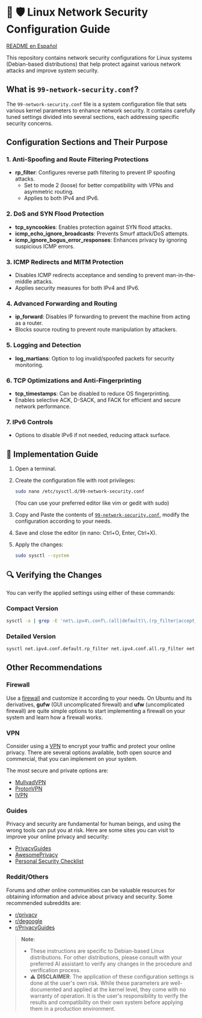 # 🐧 🛡️ Linux Network Security Configuration Guide

[README en Español](./README.es.md)

This repository contains network security configurations for Linux systems (Debian-based distributions) that help protect against various network attacks and improve system security.

## What is `99-network-security.conf`?

The `99-network-security.conf` file is a system configuration file that sets various kernel parameters to enhance network security. It contains carefully tuned settings divided into several sections, each addressing specific security concerns.

## Configuration Sections and Their Purpose

### 1. Anti-Spoofing and Route Filtering Protections

- **rp_filter**: Configures reverse path filtering to prevent IP spoofing attacks.
  - Set to mode 2 (loose) for better compatibility with VPNs and asymmetric routing.
  - Applies to both IPv4 and IPv6.

### 2. DoS and SYN Flood Protection

- **tcp_syncookies**: Enables protection against SYN flood attacks.
- **icmp_echo_ignore_broadcasts**: Prevents Smurf attack/DoS attempts.
- **icmp_ignore_bogus_error_responses**: Enhances privacy by ignoring suspicious ICMP errors.

### 3. ICMP Redirects and MITM Protection

- Disables ICMP redirects acceptance and sending to prevent man-in-the-middle attacks.
- Applies security measures for both IPv4 and IPv6.

### 4. Advanced Forwarding and Routing

- **ip_forward**: Disables IP forwarding to prevent the machine from acting as a router.
- Blocks source routing to prevent route manipulation by attackers.

### 5. Logging and Detection

- **log_martians**: Option to log invalid/spoofed packets for security monitoring.

### 6. TCP Optimizations and Anti-Fingerprinting

- **tcp_timestamps**: Can be disabled to reduce OS fingerprinting.
- Enables selective ACK, D-SACK, and FACK for efficient and secure network performance.

### 7. IPv6 Controls

- Options to disable IPv6 if not needed, reducing attack surface.

## 🚀 Implementation Guide

1. Open a terminal.

2. Create the configuration file with root privileges:

   ```bash
   sudo nano /etc/sysctl.d/99-network-security.conf
   ```

   (You can use your preferred editor like vim or gedit with sudo)

3. Copy and Paste the contents of [`99-network-security.conf`](./99-network-security.conf), modify the configuration according to your needs.

4. Save and close the editor (in nano: Ctrl+O, Enter, Ctrl+X).

5. Apply the changes:

   ```bash
   sudo sysctl --system
   ```

## 🔍 Verifying the Changes

You can verify the applied settings using either of these commands:

### Compact Version

```bash
sysctl -a | grep -E 'net\.ipv4\.conf\.(all|default)\.(rp_filter|accept_redirects|send_redirects|accept_source_route|log_martians)|net\.ipv4\.(tcp_syncookies|icmp_echo_ignore_broadcasts|icmp_ignore_bogus_error_responses|ip_forward|tcp_timestamps|tcp_sack|tcp_dsack|tcp_fack)|net\.ipv6\.conf\.(all|default)\.(rp_filter|accept_redirects|accept_source_route|disable_ipv6)'
```

### Detailed Version

```bash
sysctl net.ipv4.conf.default.rp_filter net.ipv4.conf.all.rp_filter net.ipv6.conf.default.rp_filter net.ipv6.conf.all.rp_filter net.ipv4.tcp_syncookies net.ipv4.icmp_echo_ignore_broadcasts net.ipv4.icmp_ignore_bogus_error_responses net.ipv4.conf.all.accept_redirects net.ipv4.conf.default.accept_redirects net.ipv4.conf.all.send_redirects net.ipv6.conf.all.accept_redirects net.ipv6.conf.default.accept_redirects net.ipv4.ip_forward net.ipv4.conf.all.accept_source_route net.ipv4.conf.default.accept_source_route net.ipv6.conf.all.accept_source_route net.ipv6.conf.default.accept_source_route net.ipv4.conf.all.log_martians net.ipv4.tcp_timestamps net.ipv4.tcp_sack net.ipv4.tcp_dsack net.ipv4.tcp_fack net.ipv6.conf.all.disable_ipv6 net.ipv6.conf.default.disable_ipv6
```

## Other Recommendations

### Firewall

Use a [firewall](https://en.wikipedia.org/wiki/Firewall_(computing)) and customize it according to your needs. On Ubuntu and its derivatives, **gufw** (GUI uncomplicated firewall) and **ufw** (uncomplicated firewall) are quite simple options to start implementing a firewall on your system and learn how a firewall works.

### VPN

Consider using a [VPN](https://en.wikipedia.org/wiki/Virtual_private_network) to encrypt your traffic and protect your online privacy. There are several options available, both open source and commercial, that you can implement on your system.

The most secure and private options are:

- [MullvadVPN](https://mullvad.net/en)
- [ProtonVPN](https://protonvpn.com)
- [IVPN](https://www.ivpn.net)

### Guides

Privacy and security are fundamental for human beings, and using the wrong tools can put you at risk. Here are some sites you can visit to improve your online privacy and security:

- [PrivacyGuides](https://www.privacyguides.org/)
- [AwesomePrivacy](https://awesome-privacy.xyz/)
- [Personal Security Checklist](https://github.com/Lissy93/personal-security-checklist/blob/HEAD/CHECKLIST.md)

### Reddit/Others

Forums and other online communities can be valuable resources for obtaining information and advice about privacy and security. Some recommended subreddits are:

- [r/privacy](https://www.reddit.com/r/privacy/)
- [r/degoogle](https://www.reddit.com/r/degoogle/)
- [r/PrivacyGuides](https://www.reddit.com/r/PrivacyGuides/)

> **Note**:
>
> - These instructions are specific to Debian-based Linux distributions. For other distributions, please consult with your preferred AI assistant to verify any changes in the procedure and verification process.
> - ⚠️ **DISCLAIMER**: The application of these configuration settings is done at the user's own risk. While these parameters are well-documented and applied at the kernel level, they come with no warranty of operation. It is the user's responsibility to verify the results and compatibility on their own system before applying them in a production environment.
